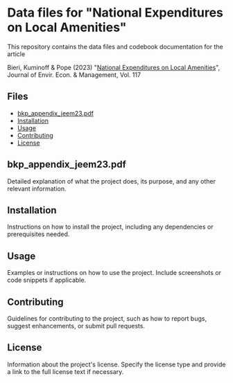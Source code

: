 # Data files for "National Expenditures on Local Amenities"

This repository contains the data files and codebook documentation for the article

Bieri, Kuminoff & Pope (2023) "[National Expenditures on Local Amenities](https://doi.org/10.1016/j.jeem.2022.102717)", Journal of Envir. Econ. & Management, Vol. 117



## Files

- [bkp_appendix_jeem23.pdf](#bkp_appendix_jeem23.pdf)
- [Installation](#installation)
- [Usage](#usage)
- [Contributing](#contributing)
- [License](#license)

## bkp_appendix_jeem23.pdf

Detailed explanation of what the project does, its purpose, and any other relevant information.

## Installation

Instructions on how to install the project, including any dependencies or prerequisites needed.

## Usage

Examples or instructions on how to use the project. Include screenshots or code snippets if applicable.

## Contributing

Guidelines for contributing to the project, such as how to report bugs, suggest enhancements, or submit pull requests.

## License

Information about the project's license. Specify the license type and provide a link to the full license text if necessary.
